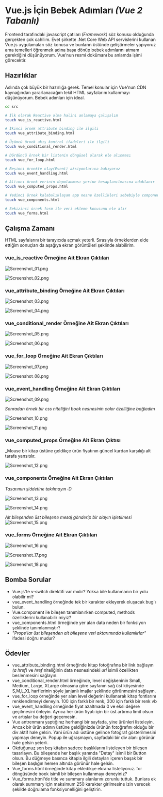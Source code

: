 # Vue.js İçin Bebek Adımları _(Vue 2 Tabanlı)_

Frontend tarafındaki javascript çatıları _(Framework)_ söz konusu olduğunda gerçekten çok cahilim. Evet şirkette .Net Core Web API servislerini kullanan Vue.js uygulamaları söz konusu ve bunların üstünde geliştirmeler yapıyoruz ama temelleri öğrenmek adına başa dönüp bebek adımlarını atmam gerektiğini düşünüyorum. Vue'nun resmi dokümanı bu anlamda işimi görecektir.

## Hazırlıklar

Aslında çok büyük bir hazırlığa gerek. Temel konular için Vue'nun CDN kaynağından yararlanacağım tekil HTML sayfalarını kullanmayı düşünüyorum. Bebek adımları için ideal.

```bash
cd src

# İlk olarak Reactive olma halini anlamaya çalışalım
touch vue_is_reactive.html

# İkinci örnek attribute binding ile ilgili
touch vue_attribute_binding.html

# Üçüncü örnek akış kontrol ifadeleri ile ilgili
touch vue_conditional_render.html

# Dördüncü örnek bir listenin döngüsel olarak ele alınması
touch vue_for_loop.html

# Beşinci örnekte olay(Event) aksiyonlarına bakıyoruz
touch vue_event_handling.html

# Altıncı örnek verinin depolanması yerine hesaplanılmasına odaklanır
touch vue_computed_props.html

# Yedinci örnek kalabalıklaşan app nesne özellikleri sebebiyle component kullanımını ele alır
touch vue_components.html

# Sekizinci örnek form ile veri ekleme konusunu ele alır
touch vue_forms.html
```

## Çalışma Zamanı

HTML sayfalarını bir tarayıcıda açmak yeterli. Sırasıyla örneklerden elde ettiğim sonuçları da aşağıya ekran görüntüleri şeklinde alabilirim.

### vue_is_reactive Örneğine Ait Ekran Çıktıları

![Screenshot_01.png](./assets/Screenshot_01.png)

![Screenshot_02.png](./assets/Screenshot_02.png)

### vue_attribute_binding Örneğine Ait Ekran Çıktıları

![Screenshot_03.png](./assets/Screenshot_03.png)

![Screenshot_04.png](./assets/Screenshot_04.png)

### vue_conditional_render Örneğine Ait Ekran Çıktıları

![Screenshot_05.png](./assets/Screenshot_05.png)

![Screenshot_06.png](./assets/Screenshot_06.png)

### vue_for_loop Örneğine Ait Ekran Çıktıları

![Screenshot_07.png](./assets/Screenshot_07.png)

![Screenshot_08.png](./assets/Screenshot_08.png)

### vue_event_handling Örneğine Ait Ekran Çıktıları

![Screenshot_09.png](./assets/Screenshot_09.png)

_Sonradan örnek bir css niteliğini book nesnesinin color özelliğine bağladım_

![Screenshot_10.png](./assets/Screenshot_10.png)

![Screenshot_11.png](./assets/Screenshot_11.png)

### vue_computed_props Örneğine Ait Ekran Çıktısı

_Mouse bir kitap üstüne geldikçe ürün fiyatının güncel kurdan karşılığı alt tarafa yansıtılır.

![Screenshot_12.png](./assets/Screenshot_12.png)

### vue_components Örneğine Ait Ekran Çıktıları

_Tasarımın şiddetine takılmayın :D_

![Screenshot_13.png](./assets/Screenshot_13.png)

![Screenshot_14.png](./assets/Screenshot_14.png)

_Alt bileşenden üst bileşene mesaj gönderip bir olayın işletilmesi_
![Screenshot_15.png](./assets/Screenshot_15.png)

### vue_forms Örneğine Ait Ekran Çıktıları

![Screenshot_16.png](./assets/Screenshot_16.png)

![Screenshot_17.png](./assets/Screenshot_17.png)

![Screenshot_18.png](./assets/Screenshot_18.png)

## Bomba Sorular

- Vue.js'te v-switch direktifi var mıdır? Yoksa bile kullanmanın bir yolu olabilir mi?
- vue_event_handling örneğinde tek bir karakter ekleyerek oluşacak bug'ı bulun.
- Vue.component ile bileşen tanımlanırken computed, methods özelliklerini kullanabilir miyiz?
- vue_components.html örneğinde yer alan data neden bir fonksiyon şeklinde tanımlanmıştır?
- _"Props'lar üst bileşenden alt bileşene veri aktarımında kullanılırlar"_ ifadesi doğru mudur?

## Ödevler

- vue_attribute_binding.html örneğinde kitap fotoğrafına bir link bağlayın _(a href)_ ve _href_ niteliğinin data nesnesindeki _url_ isimli özellikten beslenmesini sağlayın.
- vue_conditional_render.html örneğinde, level değişkeninin Small, Medium, Large, XLarge olmasına göre sayfanın sağ üst köşesinde S,M,L,XL harflerinin şöyle janjanlı imajlar şeklinde görünmesini sağlayın.
- vue_for_loop örneğinde yer alan level değerini kullanarak kitap fontlarını renklendirmeyi deneyin. 100 için farklı bir renk, 300 için farklı bir renk vb
- vue_event_handling örneğinde fiyat azaltmada 0 ve eksi değere geçilmesini önleyin. Ayrıca her ürün fiyatı için bir üst artırma limit olsun ve artışlar bu değeri geçemesin.
- Vue antrenmanı yaptığınız herhangi bir sayfada, yine ürünleri listeleyin. Ancak bir ürün adının üstüne geldiğinizde ürünün fotoğrafını olduğu bir div aktif hale gelsin. Yani ürün adı üstüne gelince fotoğraf gösterilmesini yapmayı deneyin. Popup ile uğraşmayın, sayfadaki bir div alanı görünür hale gelsin yeterli. 
- Okduğunuz son beş kitabın sadece başlıklarını listeleyen bir bileşen tasarlayın. Bu bileşende her başlık yanında "Detay" isimli bir Button olsun. Bu düğmeye basınca kitapla ilgili detayları içeren başak bir bileşen başlığın hemen altında görünür hale gelsin.
- Vue_forms.html örneğinde kitap ekledikçe ekrana listeliyoruz. for döngüsünde book isimli bir bileşen kullanmayı deneyiniz?
- Vue_forms.html'de title ve summary alanlarını zorunlu tuttuk. Bunlara ek olarak summary için maksimum 250 karakter girilmesine izin verecek şekilde doğrulama fonksiyonelliğini geliştirin.